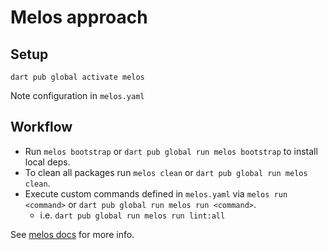 # Melos approach

## Setup

`dart pub global activate melos`

Note configuration in `melos.yaml`

## Workflow

- Run `melos bootstrap` or `dart pub global run melos bootstrap` to install local deps.
- To clean all packages run `melos clean` or `dart pub global run melos clean`.
- Execute custom commands defined in `melos.yaml` via `melos run <command>` or `dart pub global run melos run <command>`.
    - i.e. `dart pub global run melos run lint:all`

See [melos docs](https://pub.dev/packages/melos) for more info.